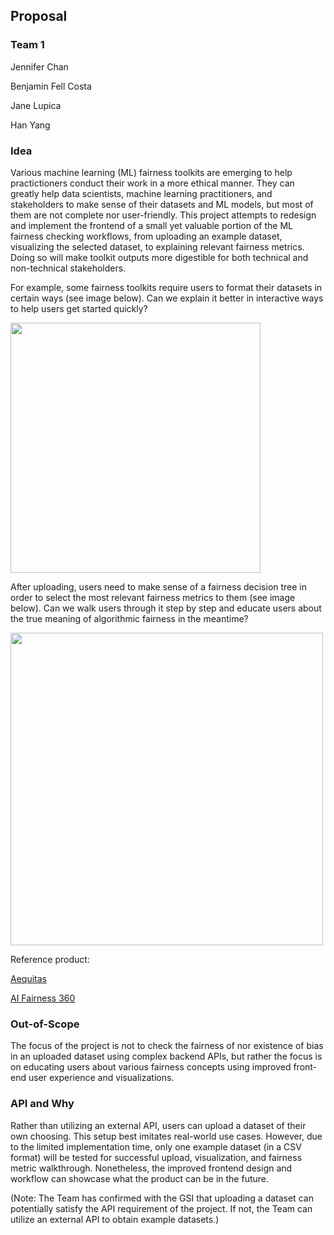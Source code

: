 ## Proposal
### Team 1
Jennifer Chan

Benjamin Fell Costa

Jane Lupica

Han Yang

### Idea
Various machine learning (ML) fairness toolkits are emerging to help practictioners conduct their work in a more ethical manner. They can greatly help data scientists, machine learning practitioners, and stakeholders to make sense of their datasets and ML models, but most of them are not complete nor user-friendly. This project attempts to redesign and implement the frontend of a small yet valuable portion of the ML fairness checking workflows, from uploading an example dataset, visualizing the selected dataset, to explaining relevant fairness metrics. Doing so will make toolkit outputs more digestible for both technical and non-technical stakeholders.

For example, some fairness toolkits require users to format their datasets in certain ways (see image below). Can we explain it better in interactive ways to help users get started quickly?

<img src="http://aequitas.dssg.io/static/images/webapp_input.png" width="400" />

After uploading, users need to make sense of a fairness decision tree in order to select the most relevant fairness metrics to them (see image below). Can we walk users through it step by step and educate users about the true meaning of algorithmic fairness in the meantime?

<img src="http://aequitas.dssg.io/static/images/metrictree.png" width="500" />

Reference product:

[Aequitas](http://aequitas.dssg.io/)

[AI Fairness 360](https://aif360.mybluemix.net/)

### Out-of-Scope
The focus of the project is not to check the fairness of nor existence of bias in an uploaded dataset using complex backend APIs, but rather the focus is on educating users about various fairness concepts using improved front-end user experience and visualizations. 

### API and Why
Rather than utilizing an external API, users can upload a dataset of their own choosing. This setup best imitates real-world use cases. However, due to the limited implementation time, only one example dataset (in a CSV format) will be tested for successful upload, visualization, and fairness metric walkthrough. Nonetheless, the improved frontend design and workflow can showcase what the product can be in the future. 

(Note: The Team has confirmed with the GSI that uploading a dataset can potentially satisfy the API requirement of the project. If not, the Team can utilize an external API to obtain example datasets.)
